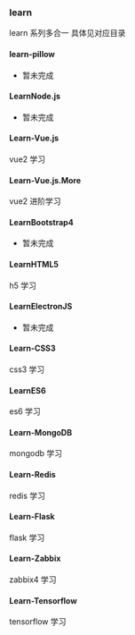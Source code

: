 ### learn 

learn 系列多合一 具体见对应目录

#### learn-pillow

- 暂未完成

#### LearnNode.js

- 暂未完成

#### Learn-Vue.js

vue2 学习

#### Learn-Vue.js.More

vue2 进阶学习

#### LearnBootstrap4

- 暂未完成

#### LearnHTML5

h5 学习

#### LearnElectronJS

- 暂未完成

#### Learn-CSS3

css3 学习

#### LearnES6

es6 学习

#### Learn-MongoDB

mongodb 学习

#### Learn-Redis

redis 学习

#### Learn-Flask

flask 学习

#### Learn-Zabbix

zabbix4 学习

#### Learn-Tensorflow

tensorflow 学习


